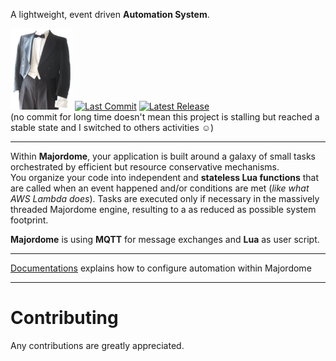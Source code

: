 A lightweight, event driven **Automation System**.

![icon](https://github.com/destroyedlolo/HomeDashboard/blob/master/SeleniteDFB/Images/Majordome.png)
[![Last Commit](https://img.shields.io/github/last-commit/destroyedlolo/Majordome?logo=github&label=latest%20release&style=flat-square)](https://github.com/destroyedlolo/Majordome/releases/latest)
[![Latest Release](https://img.shields.io/github/v/release/destroyedlolo/Majordome?logo=github&label=latest%20release&style=flat-square)](https://github.com/destroyedlolo/Majordome/releases/latest)<br>
(no commit for long time doesn't mean this project is stalling but reached a stable state and I switched to others activities :relaxed:)

----

Within **Majordome**, your application is built around a galaxy of small tasks orchestrated by efficient but resource conservative mechanisms.<br>
You organize your code into independent and **stateless Lua functions** that are called when an event happened and/or conditions are met (*like what AWS Lambda does*). Tasks are executed only if necessary in the massively threaded Majordome engine, resulting to a as reduced as possible system footprint.


**Majordome** is using **MQTT** for message exchanges and **Lua** as user script.

---

[Documentations](/Documentations/) explains how to configure automation within Majordome

---
# Contributing

Any contributions are greatly appreciated.
